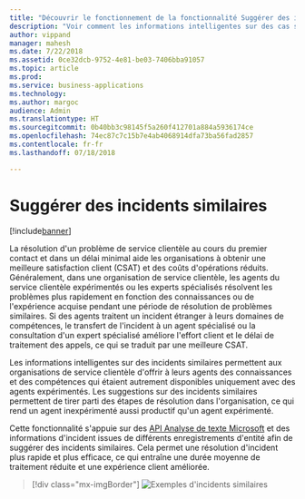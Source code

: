 ```yaml
---
title: "Découvrir le fonctionnement de la fonctionnalité Suggérer des incidents similaires dans Dynamics 365 for Customer Service"
description: "Voir comment les informations intelligentes sur des cas similaires permettent aux organisation de service clientèle d'offrir à leurs agents des connaissances et des compétences"
author: vippand
manager: mahesh
ms.date: 7/22/2018
ms.assetid: 0ce32dcb-9752-4e81-be03-7406bba91057
ms.topic: article
ms.prod: 
ms.service: business-applications
ms.technology: 
ms.author: margoc
audience: Admin
ms.translationtype: HT
ms.sourcegitcommit: 0b40bb3c98145f5a260f412701a884a5936174ce
ms.openlocfilehash: 74ec87c7c15b7e4ab4068914dfa73ba56fad2857
ms.contentlocale: fr-fr
ms.lasthandoff: 07/18/2018

---
```


#  <a name="suggest-similar-cases"></a>Suggérer des incidents similaires  

[!include[banner](../../../includes/banner.md)]

La résolution d'un problème de service clientèle au cours du premier contact et dans un délai minimal aide les organisations à obtenir une meilleure satisfaction client (CSAT) et des coûts d'opérations réduits.  Généralement, dans une organisation de service clientèle, les agents du service clientèle expérimentés ou les experts spécialisés résolvent les problèmes plus rapidement en fonction des connaissances ou de l'expérience acquise pendant une période de résolution de problèmes similaires. Si des agents traitent un incident étranger à leurs domaines de compétences, le transfert de l'incident à un agent spécialisé ou la consultation d'un expert spécialisé améliore l'effort client et le délai de traitement des appels, ce qui se traduit par une meilleure CSAT.  

Les informations intelligentes sur des incidents similaires permettent aux organisations de service clientèle d'offrir à leurs agents des connaissances et des compétences qui étaient autrement disponibles uniquement avec des agents expérimentés.  Les suggestions sur des incidents similaires permettent de tirer parti des étapes de résolution dans l'organisation, ce qui rend un agent inexpérimenté aussi productif qu'un agent expérimenté.  

Cette fonctionnalité s'appuie sur des [API Analyse de texte Microsoft](https://azure.microsoft.com/en-in/services/cognitive-services/text-analytics/) et des informations d'incident issues de différents enregistrements d'entité afin de suggérer des incidents similaires. Cela permet une résolution d'incident plus rapide et plus efficace, ce qui entraîne une durée moyenne de traitement réduite et une expérience client améliorée.

> [!div class="mx-imgBorder"]
> ![](media/similar-cases.png "Exemples d'incidents similaires")

